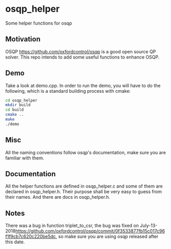 # osqp_helper
Some helper functions for osqp

## Motivation
OSQP <https://github.com/oxfordcontrol/osqp> is a good open source QP solver. This repo intends to add some useful functions to enhance OSQP. 

## Demo
Take a look at demo.cpp. In order to run the demo, you will have to do the following, which is a standard building process with cmake:

```bash
cd osqp_helper
mkdir build
cd build
cmake ..
make
./demo
```
## Misc
All the naming conventions follow osqp's documentation, make sure you are familiar with them.

## Documentation
All the helper functions are defined in osqp_helper.c and some of them are declared in osqp_helper.h. Their purpose shall be very easy to guess from their names. And there are docs in osqp_helper.h.

## Notes
There was a bug in function triplet_to_csr, the bug was fixed on July-13-2018<https://github.com/oxfordcontrol/osqp/commit/0f3533877fb15c017c96f1f9cb7c620c220be5dc>, so make sure you are using osqp released after this date.
